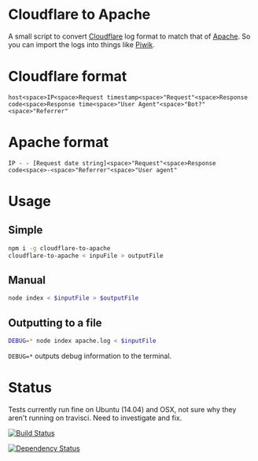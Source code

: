 Cloudflare to Apache
=====================

A small script to convert [Cloudflare](http://www.cloudflare.com) log format to match that of [Apache](http://httpd.apache.org). So you can import the logs into things like [Piwik](http://piwik.org).

# Cloudflare format

```
host<space>IP<space>Request timestamp<space>"Request"<space>Response code<space>Response time<space>"User Agent"<space>"Bot?"<space>"Referrer"
```

# Apache format

```
IP - - [Request date string]<space>"Request"<space>Response code<space>-<space>"Referrer"<space>"User agent"
```

# Usage

## Simple 

```bash
npm i -g cloudflare-to-apache
cloudflare-to-apache < inpuFile > outputFile
```

## Manual

```bash
node index < $inputFile > $outputFile
```

## Outputting to a file

```bash
DEBUG=* node index apache.log < $inputFile
```

`DEBUG=*` outputs debug information to the terminal.

# Status

Tests currently run fine on Ubuntu (14.04) and OSX, not sure why they aren't running on travisci. Need to investigate and fix.

[![Build Status](https://secure.travis-ci.org/surevine/cloudflare-to-apache.svg)](http://travis-ci.org/surevine/cloudflare-to-apache)

[![Dependency Status](https://david-dm.org/surevine/cloudflare-to-apache.svg)](https://david-dm.org/surevine/cloudflare-to-apache)
